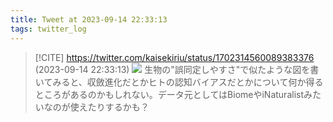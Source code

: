 ```yaml
---
title: Tweet at 2023-09-14 22:33:13
tags: twitter_log
---
```


> [!CITE] https://twitter.com/kaisekiriu/status/1702314560089383376 (2023-09-14 22:33:13)
> ![](https://twitter.com/kaisekiriu/status/1702314560089383376)
> 生物の"誤同定しやすさ"で似たような図を書いてみると、収斂進化だとかヒトの認知バイアスだとかについて何か得るところがあるのかもしれない。データ元としてはBiomeやiNaturalistみたいなのが使えたりするかも？
